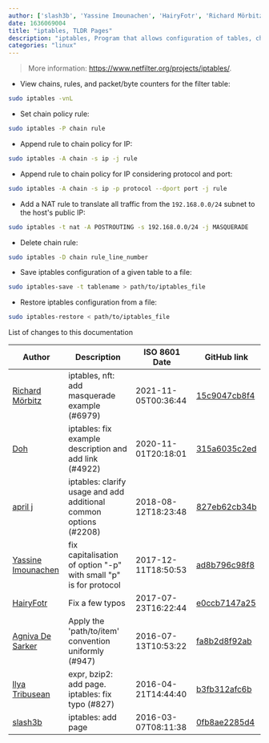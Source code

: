 ```yaml
---
author: ['slash3b', 'Yassine Imounachen', 'HairyFotr', 'Richard Mörbitz', 'Agniva De Sarker', 'Ilya Tribusean', 'Doh', 'april j']
date: 1636069004
title: "iptables, TLDR Pages"
description: "iptables, Program that allows configuration of tables, chains and rules provided by the Linux kernel firewall."
categories: "linux"
---
```

> More information: <https://www.netfilter.org/projects/iptables/>.

- View chains, rules, and packet/byte counters for the filter table:

```bash
sudo iptables -vnL
```

- Set chain policy rule:

```bash
sudo iptables -P chain rule
```

- Append rule to chain policy for IP:

```bash
sudo iptables -A chain -s ip -j rule
```

- Append rule to chain policy for IP considering protocol and port:

```bash
sudo iptables -A chain -s ip -p protocol --dport port -j rule
```

- Add a NAT rule to translate all traffic from the `192.168.0.0/24` subnet to the host's public IP:

```bash
sudo iptables -t nat -A POSTROUTING -s 192.168.0.0/24 -j MASQUERADE
```

- Delete chain rule:

```bash
sudo iptables -D chain rule_line_number
```

- Save iptables configuration of a given table to a file:

```bash
sudo iptables-save -t tablename > path/to/iptables_file
```

- Restore iptables configuration from a file:

```bash
sudo iptables-restore < path/to/iptables_file
```
List of changes to this documentation


Author | Description | ISO 8601 Date | GitHub link
------|-----|-----|-----
[Richard Mörbitz](mailto:richard.moerbitz@tu-dresden.de) | iptables, nft: add masquerade example (#6979) | 2021-11-05T00:36:44 | [15c9047cb8f4](https://github.com/tldr-pages/tldr/commit/15c9047cb8f47813d4d71ca36c4445d767d9230b)
[Doh](mailto:mydohsimpson@gmail.com) | iptables: fix example description and add link (#4922) | 2020-11-01T20:18:01 | [315a6035c2ed](https://github.com/tldr-pages/tldr/commit/315a6035c2eddb9a023bd16673a5f26905a1de1f)
[april j](mailto:AprilElizabeth@users.noreply.github.com) | iptables: clarify usage and add additional common options (#2208) | 2018-08-12T18:23:48 | [827eb62cb34b](https://github.com/tldr-pages/tldr/commit/827eb62cb34b13140cc8fb94b01874dede1f4965)
[Yassine Imounachen](mailto:yassinei@protonmail.com) | fix capitalisation of option "-p" with small "p" is for protocol | 2017-12-11T18:50:53 | [ad8b796c98f8](https://github.com/tldr-pages/tldr/commit/ad8b796c98f8950308c31b558385cafcf038202e)
[HairyFotr](mailto:hairyfotr@gmail.com) | Fix a few typos | 2017-07-23T16:22:44 | [e0ccb7147a25](https://github.com/tldr-pages/tldr/commit/e0ccb7147a25b5d738e3991f399f87e45f3a4140)
[Agniva De Sarker](mailto:agnivade@yahoo.co.in) | Apply the 'path/to/item' convention uniformly (#947) | 2016-07-13T10:53:22 | [fa8b2d8f92ab](https://github.com/tldr-pages/tldr/commit/fa8b2d8f92abfcbea46036b8a30c129ac53abdcb)
[Ilya Tribusean](mailto:slash3b@gmail.com) | expr, bzip2: add page. iptables: fix typo (#827) | 2016-04-21T14:44:40 | [b3fb312afc6b](https://github.com/tldr-pages/tldr/commit/b3fb312afc6bf1aea92801e6bab7e4900101ac8f)
[slash3b](mailto:slash3b@gmail.com) | iptables: add page | 2016-03-07T08:11:38 | [0fb8ae2285d4](https://github.com/tldr-pages/tldr/commit/0fb8ae2285d414d3ac42377501d67e1654684a7e)

